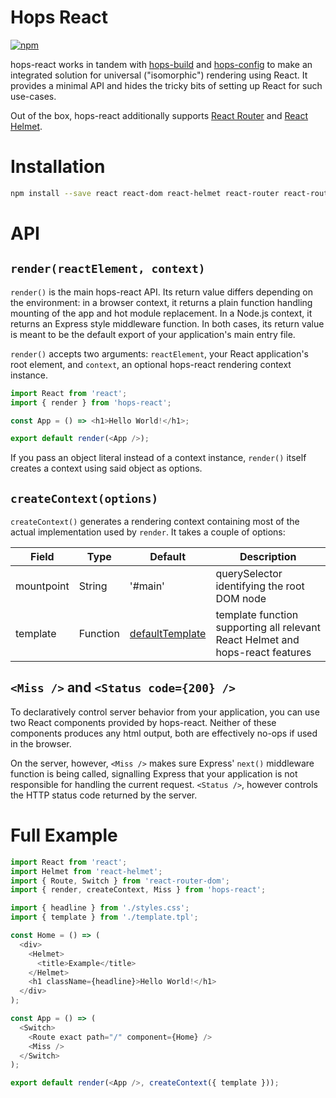 # Hops React

[![npm](https://img.shields.io/npm/v/hops-react.svg)](https://www.npmjs.com/package/hops-react)

hops-react works in tandem with [hops-build](https://github.com/xing/hops/blob/master/packages/build) and [hops-config](https://github.com/xing/hops/blob/master/packages/config) to make an integrated solution for universal ("isomorphic") rendering using React. It provides a minimal API and hides the tricky bits of setting up React for such use-cases.

Out of the box, hops-react additionally supports [React Router](https://github.com/ReactTraining/react-router) and [React Helmet](https://github.com/nfl/react-helmet).

# Installation

```bash
npm install --save react react-dom react-helmet react-router react-router-dom hops-react hops-config
```

# API

## `render(reactElement, context)`

`render()` is the main hops-react API. Its return value differs depending on the environment: in a browser context, it returns a plain function handling mounting of the app and hot module replacement. In a Node.js context, it returns an Express style middleware function. In both cases, its return value is meant to be the default export of your application's main entry file.

`render()` accepts two arguments: `reactElement`, your React application's root element, and `context`, an optional hops-react rendering context instance.

```js
import React from 'react';
import { render } from 'hops-react';

const App = () => <h1>Hello World!</h1>;

export default render(<App />);
```

If you pass an object literal instead of a context instance, `render()` itself creates a context using said object as options.

## `createContext(options)`

`createContext()` generates a rendering context containing most of the actual implementation used by `render`. It takes a couple of options:

| Field      | Type     | Default                                                                                    | Description                                                                    |
| ---------- | -------- | ------------------------------------------------------------------------------------------ | ------------------------------------------------------------------------------ |
| mountpoint | String   | '#main'                                                                                    | querySelector identifying the root DOM node                                    |
| template   | Function | [defaultTemplate](https://github.com/xing/hops/blob/master/packages/react/lib/template.js) | template function supporting all relevant React Helmet and hops-react features |

## `<Miss />` and `<Status code={200} />`

To declaratively control server behavior from your application, you can use two React components provided by hops-react. Neither of these components produces any html output, both are effectively no-ops if used in the browser.

On the server, however, `<Miss />` makes sure Express' `next()` middleware function is being called, signalling Express that your application is not responsible for handling the current request. `<Status />`, however controls the HTTP status code returned by the server.

# Full Example

```js
import React from 'react';
import Helmet from 'react-helmet';
import { Route, Switch } from 'react-router-dom';
import { render, createContext, Miss } from 'hops-react';

import { headline } from './styles.css';
import { template } from './template.tpl';

const Home = () => (
  <div>
    <Helmet>
      <title>Example</title>
    </Helmet>
    <h1 className={headline}>Hello World!</h1>
  </div>
);

const App = () => (
  <Switch>
    <Route exact path="/" component={Home} />
    <Miss />
  </Switch>
);

export default render(<App />, createContext({ template }));
```
